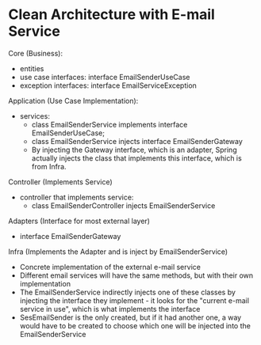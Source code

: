 # Clean Architecture with E-mail Service

Core (Business):
- entities
- use case interfaces:
  interface EmailSenderUseCase
- exception interfaces:
  interface EmailServiceException

Application (Use Case Implementation):
- services:
  - class EmailSenderService implements interface EmailSenderUseCase;
  - class EmailSenderService <bold>injects interface</bold> EmailSenderGateway
  - <bold>By injecting the Gateway interface, which is an adapter, Spring actually injects the class that implements this interface, which is from Infra.</bold>

Controller (Implements Service)
- controller that implements service:
    - class EmailSenderController injects EmailSenderService

Adapters (Interface for most external layer)
- interface EmailSenderGateway

Infra (Implements the Adapter and is inject by EmailSenderService)
- Concrete implementation of the external e-mail service
- Different email services will have the same methods, but with their own implementation
- The EmailSenderService indirectly injects one of these classes by injecting the interface they implement - it looks for the "current e-mail service in use", which is what implements the interface
- SesEmailSender is the only created, but if it had another one, a way would have to be created to choose which one will be injected into the EmailSenderService




